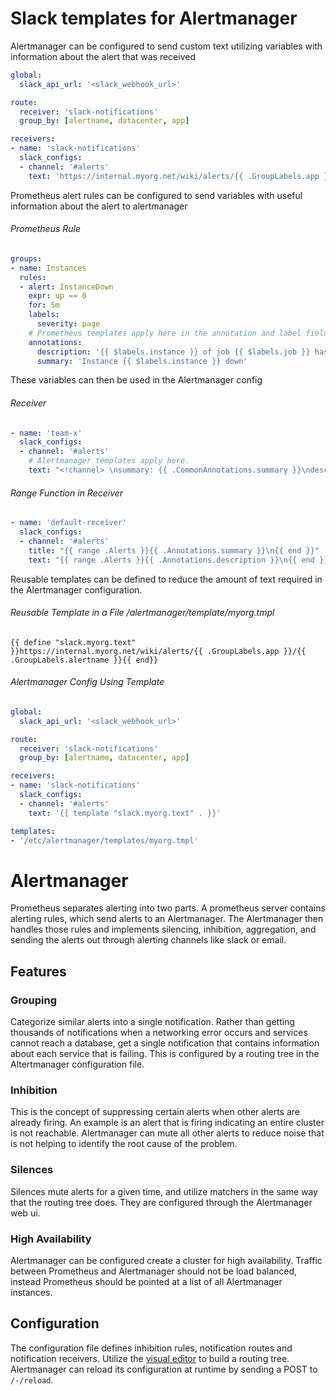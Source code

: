 # Slack templates for Alertmanager
Alertmanager can be configured to send custom text utilizing variables with information about the alert that was received
```yaml
global:
  slack_api_url: '<slack_webhook_url>'

route:
  receiver: 'slack-notifications'
  group_by: [alertname, datacenter, app]

receivers:
- name: 'slack-notifications'
  slack_configs:
  - channel: '#alerts'
    text: 'https://internal.myorg.net/wiki/alerts/{{ .GroupLabels.app }}/{{ .GroupLabels.alertname }}'
```
Prometheus alert rules can be configured to send variables with useful information about the alert to alertmanager
###### Prometheus Rule
```yaml
groups:
- name: Instances
  rules:
  - alert: InstanceDown
    expr: up == 0
    for: 5m
    labels:
      severity: page
    # Prometheus templates apply here in the annotation and label fields of the alert.
    annotations:
      description: '{{ $labels.instance }} of job {{ $labels.job }} has been down for more than 5 minutes.'
      summary: 'Instance {{ $labels.instance }} down'
```
These variables can then be used in the Alertmanager config
###### Receiver
```yaml
- name: 'team-x'
  slack_configs:
  - channel: '#alerts'
    # Alertmanager templates apply here.
    text: "<!channel> \nsummary: {{ .CommonAnnotations.summary }}\ndescription: {{ .CommonAnnotations.description }}"
```
###### Range Function in Receiver
```yaml
- name: 'default-receiver'
  slack_configs:
  - channel: '#alerts'
    title: "{{ range .Alerts }}{{ .Annotations.summary }}\n{{ end }}"
    text: "{{ range .Alerts }}{{ .Annotations.description }}\n{{ end }}"
```
Reusable templates can be defined to reduce the amount of text required in the Alertmanager configuration.
###### Reusable Template in a File /alertmanager/template/myorg.tmpl
```text
{{ define "slack.myorg.text" }}https://internal.myorg.net/wiki/alerts/{{ .GroupLabels.app }}/{{ .GroupLabels.alertname }}{{ end}}
```
###### Alertmanager Config Using Template
```yaml
global:
  slack_api_url: '<slack_webhook_url>'

route:
  receiver: 'slack-notifications'
  group_by: [alertname, datacenter, app]

receivers:
- name: 'slack-notifications'
  slack_configs:
  - channel: '#alerts'
    text: '{{ template "slack.myorg.text" . }}'

templates:
- '/etc/alertmanager/templates/myorg.tmpl'
```

# Alertmanager
Prometheus separates alerting into two parts. A prometheus server contains alerting rules, which send alerts to an Alertmanager. The Alertmanager then handles those rules and implements silencing, inhibition, aggregation, and sending the alerts out through alerting channels like slack or email.
## Features
### Grouping
Categorize similar alerts into a single notification. Rather than getting thousands of notifications when a networking error occurs and services cannot reach a database, get a single notification that contains information about each service that is failing. This is configured by a routing tree in the Altertmanager configuration file.
### Inhibition
This is the concept of suppressing certain alerts when other alerts are already firing. An example is an alert that is firing indicating an entire cluster is not reachable. Alertmanager can mute all other alerts to reduce noise that is not helping to identify the root cause of the problem.
### Silences
Silences mute alerts for a given time, and utilize matchers in the same way that the routing tree does. They are configured through the Alertmanager web ui.
### High Availability
Alertmanager can be configured create a cluster for high availability. Traffic between Prometheus and Alertmanager should not be load balanced, instead Prometheus should be pointed at a list of all Alertmanager instances.
## Configuration
The configuration file defines inhibition rules, notification routes and notification receivers. Utilize the [visual editor](https://www.prometheus.io/webtools/alerting/routing-tree-editor?_gl=1*ks2oop*_ga*MjY1MTMxNzYyLjE3NDE4MDQ3MjY.*_ga_80ZM8LGB96*MTc0NDM3NzgyNy4xNS4xLjE3NDQzNzgyOTEuMC4wLjA.) to build a routing tree. Alertmanager can reload its configuration at runtime by sending a POST to `/-/reload`.

